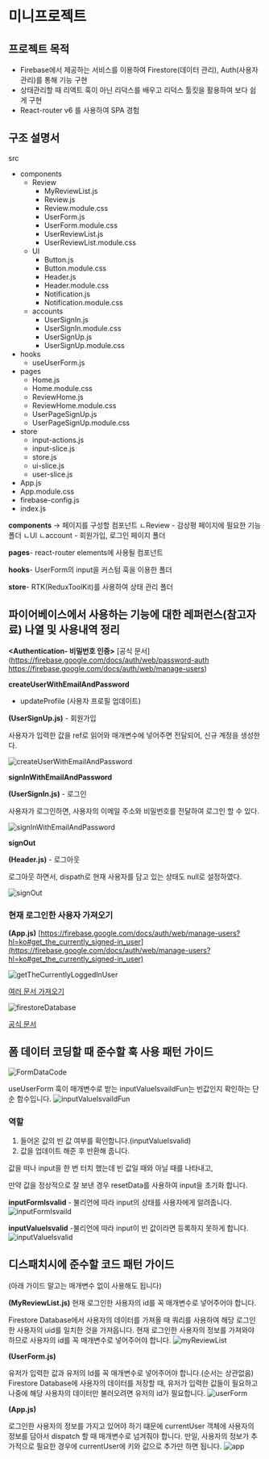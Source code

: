 # 미니프로젝트

## **프로젝트 목적**

- Firebase에서 제공하는 서비스를 이용하여 Firestore(데이터 관리), Auth(사용자 관리)를 통해 기능 구현
- 상태관리할 때 리액트 훅이 아닌 리덕스를 배우고 리덕스 툴킷을 활용하여 보다 쉽게 구현
- React-router v6 를 사용하여 SPA 경험


## **구조 설명서**
src
  - components
    - Review
      - MyReviewList.js
      - Review.js
      - Review.module.css
      - UserForm.js
      - UserForm.module.css
      - UserReviewList.js
      - UserReviewList.module.css
    - UI
      - Button.js
      - Button.module.css
      - Header.js
      - Header.module.css
      - Notification.js
      - Notification.module.css
    - accounts
      - UserSignIn.js
      - UserSignIn.module.css
      - UserSignUp.js
      - UserSignUp.module.css
  - hooks
    - useUserForm.js
  - pages
    - Home.js
    - Home.module.css
    - ReviewHome.js
    - ReviewHome.module.css
    - UserPageSignUp.js
    - UserPageSignUp.module.css
  - store
    - input-actions.js
    - input-slice.js
    - store.js
    - ui-slice.js
    - user-slice.js
  - App.js
  - App.module.css
  - firebase-config.js
  - index.js

**components** -> 페이지를 구성할 컴포넌트
ㄴReview - 감상평 페이지에 필요한 기능 폴더
ㄴUI
ㄴaccount - 회원가입, 로그인 페이지 폴더

**pages**- react-router elements에 사용될 컴포넌트

**hooks**- UserForm의 input을 커스텀 훅을 이용한 폴더

**store**- RTK(ReduxToolKit)를 사용하여 상태 관리 폴더


## **파이어베이스에서 사용하는 기능에 대한 레퍼런스(참고자료) 나열 및 사용내역 정리**

**<Authentication- 비밀번호 인증>**
[공식 문서](https://firebase.google.com/docs/auth/web/password-auth
https://firebase.google.com/docs/auth/web/manage-users)

**createUserWithEmailAndPassword**

+ updateProfile (사용자 프로필 업데이트)

**(UserSignUp.js)** - 회원가입

사용자가 입력한 값을 ref로 읽어와 매개변수에 넣어주면 전달되어, 신규 계정을 생성한다.

![createUserWithEmailAndPassword](./images/FB/createUserWithEmailAndPassword.png)


**signInWithEmailAndPassword**

**(UserSignIn.js)** - 로그인

사용자가 로그인하면, 사용자의 이메일 주소와 비밀번호를 전달하여 로그인 할 수 있다.

![signInWithEmailAndPassword](./images/FB/signInWithEmailAndPassword.png)

**signOut**

**(Header.js)** - 로그아웃

로그아웃 하면서, dispath로 현재 사용자를 담고 있는 상태도 null로 설정하였다.

![signOut](./images/FB/signOut.png)

### **현재 로그인한 사용자 가져오기**
**(App.js)**
[https://firebase.google.com/docs/auth/web/manage-users?hl=ko#get_the_currently_signed-in_user](https://firebase.google.com/docs/auth/web/manage-users?hl=ko#get_the_currently_signed-in_user)

![getTheCurrentlyLoggedInUser](./images/FB/getTheCurrentlyLoggedInUser.png)

**<Firestore Database>**

[여러 문서 가져오기](https://firebase.google.com/docs/firestore/query-data/get-data?hl=ko#get_multiple_documents_from_a_collection)

![firestoreDatabase](./images/FB/firestoreDatabase.png)

**<Hosting>**

[공식 문서](https://pool-pantydraco-4e9.notion.site/hosting-5208ab32e0c2434bb3b1dfcb9ec856ea)


## **폼 데이터 코딩할 때 준수할 훅 사용 패턴 가이드**
![FormDataCode](./images/FormDataGudie/FormDataCode.png)

useUserForm 훅이 매개변수로 받는 inputValueIsvaildFun는 빈값인지 확인하는 단순 함수입니다.
![inputValueIsvaildFun](./images/FormDataGuide/inputValueIsvaildFun.png)

### 역할

1. 들어온 값의 빈 값 여부를 확인합니다.(inputValueIsvalid)
2. 값을 업데이트 해준 후 반환해 줍니다.

값을 떠나 input을 한 번 터치 했는데 빈 값일 때와 아닐 때를 나타내고,

만약 값을 정상적으로 잘 보낸 경우 resetData를 사용하여 input을 초기화 합니다.

**inputFormIsvalid** - 불리언에 따라 input의 상태를 사용자에게 알려줍니다.
![inputFormIsvaild](./images/FormDataGuide/inputFormIsvaild.png)

**inputValueIsvalid** -불리언에 따라 input이 빈 값이라면 등록하지 못하게 합니다.
![inputValueIsvalid](./images/FormDataGuide/inputValueIsvalid.png)


## **디스패치시에 준수할 코드 패턴 가이드**
(아래 가이드 말고는 매개변수 없이 사용해도 됩니다) 

**(MyReviewList.js)**
현재 로그인한 사용자의 id를 꼭 매개변수로 넣어주어야 합니다.

Firestore Database에서 사용자의 데이터를 가져올 때 쿼리를 사용하여 해당 로그인한 사용자의 uid를 일치한 것을 가져옵니다. 현재 로그인한 사용자의 정보를 가져와야 하므로 사용자의 id를 꼭 매개변수로 넣어주어야 합니다.
![myReviewList](./images/DispathGuide/myReviewList.png)

**(UserForm.js)**

유저가 입력한 값과 유저의 Id를 꼭 매개변수로 넣어주어야 합니다.(순서는 상관없음)
Firestore Database에 사용자의 데이터를 저장할 때, 유저가 입력한 값들이 필요하고
나중에 해당 사용자의 데이터만 불러오려면 유저의 id가 필요합니다.
![userForm](./images/DispathGuide/userForm.png)

**(App.js)**

로그인한 사용자의 정보를 가지고 있어야 하기 떄문에 currentUser 객체에 사용자의 정보를 담아서
dispatch 할 때 매개변수로 넘겨줘야 합니다.
만일, 사용자의 정보가 추가적으로 필요한 경우에 currentUser에 키와 값으로 추가만 하면 됩니다.
![app](./images/DispathGuide/app.png)